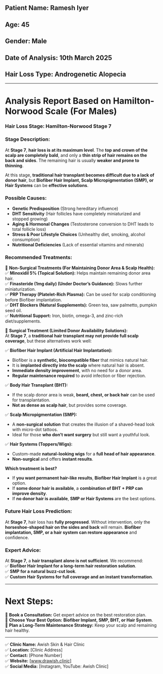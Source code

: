 ## **Patient Name:** Ramesh Iyer  
## **Age:** 45  
## **Gender:** Male  
## **Date of Analysis:** 10th March 2025  
## **Hair Loss Type:** Androgenetic Alopecia  

---

# **Analysis Report Based on Hamilton-Norwood Scale (For Males)**  

### **Hair Loss Stage: Hamilton-Norwood Stage 7**  

### **Stage Description:**  
At **Stage 7**, **hair loss is at its maximum level**. The **top and crown of the scalp are completely bald**, and only a **thin strip of hair remains on the back and sides**. The remaining hair is usually **weaker and prone to thinning**.  

At this stage, **traditional hair transplant becomes difficult due to a lack of donor hair**, but **Biofiber Hair Implant, Scalp Micropigmentation (SMP), or Hair Systems** can be **effective solutions**.  

### **Possible Causes:**  
- **Genetic Predisposition** (Strong hereditary influence)  
- **DHT Sensitivity** (Hair follicles have completely miniaturized and stopped growing)  
- **Aging & Hormonal Changes** (Testosterone conversion to DHT leads to total follicle loss)  
- **Stress & Poor Lifestyle Choices** (Unhealthy diet, smoking, alcohol consumption)  
- **Nutritional Deficiencies** (Lack of essential vitamins and minerals)  

### **Recommended Treatments:**  

🔹 **Non-Surgical Treatments (For Maintaining Donor Area & Scalp Health):**  
✅ **Minoxidil 5% (Topical Solution):** Helps maintain remaining donor area hair.  
✅ **Finasteride (1mg daily) (Under Doctor’s Guidance):** Slows further miniaturization.  
✅ **PRP Therapy (Platelet-Rich Plasma):** Can be used for scalp conditioning before Biofiber implantation.  
✅ **DHT Blockers (Natural Supplements):** Green tea, saw palmetto, pumpkin seed oil.  
✅ **Nutritional Support:** Iron, biotin, omega-3, and zinc-rich diet/supplements.  

🔹 **Surgical Treatment (Limited Donor Availability Solutions):**  
At **Stage 7**, a **traditional hair transplant may not provide full scalp coverage**, but these alternatives work well:  

✅ **Biofiber Hair Implant (Artificial Hair Implantation):**  
- Biofiber is a **synthetic, biocompatible fiber** that mimics natural hair.  
- It is **implanted directly into the scalp** where natural hair is absent.  
- **Immediate density improvement**, with no need for a donor area.  
- **Regular maintenance required** to avoid infection or fiber rejection.  

✅ **Body Hair Transplant (BHT):**  
- If the scalp donor area is weak, **beard, chest, or back hair** can be used for transplantation.  
- **Not as dense as scalp hair**, but provides some coverage.  

✅ **Scalp Micropigmentation (SMP):**  
- A **non-surgical solution** that creates the illusion of a shaved-head look with micro-dot tattoos.  
- Ideal for those **who don’t want surgery** but still want a youthful look.  

✅ **Hair Systems (Toppers/Wigs):**  
- Custom-made **natural-looking wigs** for a **full head of hair appearance**.  
- **Non-surgical** and offers **instant results**.  

**Which treatment is best?**  
- If **you want permanent hair-like results**, **Biofiber Hair Implant** is a great option.  
- If **some donor hair is available**, a **combination of BHT + PRP can improve density**.  
- If **no donor hair is available**, **SMP or Hair Systems** are the best options.  

### **Future Hair Loss Prediction:**  
At **Stage 7**, hair loss has **fully progressed**. Without intervention, only the **horseshoe-shaped hair on the sides and back** will remain. **Biofiber implantation, SMP, or a hair system can restore appearance** and confidence.  

### **Expert Advice:**  
At **Stage 7**, a **hair transplant alone is not sufficient**. We recommend:  
✅ **Biofiber Hair Implant for a long-term hair restoration solution**.  
✅ **SMP for a natural buzz-cut look**.  
✅ **Custom Hair Systems for full coverage and an instant transformation**.  

---

# **Next Steps:**  
📍 **Book a Consultation:** Get expert advice on the best restoration plan.  
📍 **Choose Your Best Option:** **Biofiber Implant, SMP, BHT, or Hair System**.  
📍 **Plan a Long-Term Maintenance Strategy:** Keep your scalp and remaining hair healthy.  

---

✅ **Clinic Name:** Awish Skin & Hair Clinic  
✅ **Location:** [Clinic Address]  
✅ **Contact:** [Phone Number]  
✅ **Website:** [www.drawish.clinic]  
✅ **Social Media:** [Instagram, YouTube: Awish Clinic]